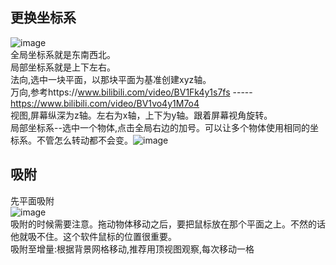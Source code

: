 ## 更换坐标系
![image](https://github.com/cancundeyingzi/rizhi/assets/73635883/db360b16-c08d-41cb-87a9-d25bc9ef2d5f)                 
全局坐标系就是东南西北。        
局部坐标系就是上下左右。      
法向,选中一块平面，以那块平面为基准创建xyz轴。        
万向,参考https://www.bilibili.com/video/BV1Fk4y1s7fs   -----  https://www.bilibili.com/video/BV1vo4y1M7o4          
视图,屏幕纵深为z轴。左右为x轴，上下为y轴。跟着屏幕视角旋转。        
局部坐标系--选中一个物体,点击全局右边的加号。可以让多个物体使用相同的坐标系。不管怎么转动都不会变。![image](https://github.com/cancundeyingzi/rizhi/assets/73635883/debc9283-01c1-4a55-8aa1-adc721bbf77c)


##  吸附
先平面吸附            
![image](https://github.com/cancundeyingzi/rizhi/assets/73635883/a08a1cc6-d63e-4d5e-ba12-5bab530b0a08)      
吸附的时候需要注意。拖动物体移动之后，要把鼠标放在那个平面之上。不然的话他就吸不住。这个软件鼠标的位置很重要。                    
吸附至增量:根据背景网格移动,推荐用顶视图观察,每次移动一格
